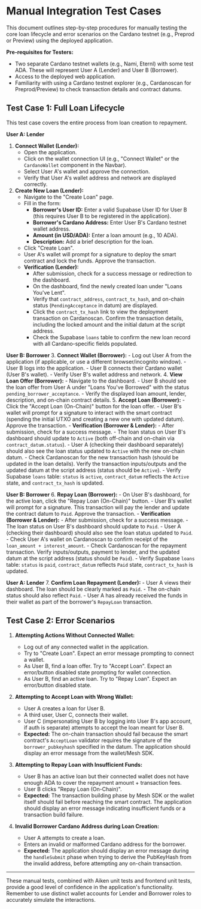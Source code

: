 # Manual Integration Test Cases

This document outlines step-by-step procedures for manually testing the core loan lifecycle and error scenarios on the Cardano testnet (e.g., Preprod or Preview) using the deployed application.

**Pre-requisites for Testers:**
- Two separate Cardano testnet wallets (e.g., Nami, Eternl) with some test ADA. These will represent User A (Lender) and User B (Borrower).
- Access to the deployed web application.
- Familiarity with using a Cardano testnet explorer (e.g., Cardanoscan for Preprod/Preview) to check transaction details and contract datums.

## Test Case 1: Full Loan Lifecycle

This test case covers the entire process from loan creation to repayment.

**User A: Lender**
1.  **Connect Wallet (Lender):**
    -   Open the application.
    -   Click on the wallet connection UI (e.g., "Connect Wallet" or the `CardanoWallet` component in the Navbar).
    -   Select User A's wallet and approve the connection.
    -   Verify that User A's wallet address and network are displayed correctly.
2.  **Create New Loan (Lender):**
    -   Navigate to the "Create Loan" page.
    -   Fill in the form:
        -   **Borrower's User ID:** Enter a valid Supabase User ID for User B (this requires User B to be registered in the application).
        -   **Borrower's Cardano Address:** Enter User B's Cardano testnet wallet address.
        -   **Amount (in USD/ADA):** Enter a loan amount (e.g., 10 ADA).
        -   **Description:** Add a brief description for the loan.
    -   Click "Create Loan".
    -   User A's wallet will prompt for a signature to deploy the smart contract and lock the funds. Approve the transaction.
    -   **Verification (Lender):**
        -   After submission, check for a success message or redirection to the dashboard.
        -   On the dashboard, find the newly created loan under "Loans You've Lent".
        -   Verify that `contract_address`, `contract_tx_hash`, and on-chain status (`PendingAcceptance` in datum) are displayed.
        -   Click the `contract_tx_hash` link to view the deployment transaction on Cardanoscan. Confirm the transaction details, including the locked amount and the initial datum at the script address.
        -   Check the Supabase `loans` table to confirm the new loan record with all Cardano-specific fields populated.

**User B: Borrower**
3.  **Connect Wallet (Borrower):**
    -   Log out User A from the application (if applicable, or use a different browser/incognito window).
    -   User B logs into the application.
    -   User B connects their Cardano wallet (User B's wallet).
    -   Verify User B's wallet address and network.
4.  **View Loan Offer (Borrower):**
    -   Navigate to the dashboard.
    -   User B should see the loan offer from User A under "Loans You've Borrowed" with the status `pending_borrower_acceptance`.
    -   Verify the displayed loan amount, lender, description, and on-chain contract details.
5.  **Accept Loan (Borrower):**
    -   Click the "Accept Loan (On-Chain)" button for the loan offer.
    -   User B's wallet will prompt for a signature to interact with the smart contract (spending the initial UTXO and creating a new one with updated datum). Approve the transaction.
    -   **Verification (Borrower & Lender):**
        -   After submission, check for a success message.
        -   The loan status on User B's dashboard should update to `Active` (both off-chain and on-chain via `contract_datum.status`).
        -   User A (checking their dashboard separately) should also see the loan status updated to `Active` with the new on-chain datum.
        -   Check Cardanoscan for the new transaction hash (should be updated in the loan details). Verify the transaction inputs/outputs and the updated datum at the script address (status should be `Active`).
        -   Verify Supabase `loans` table: `status` is `active`, `contract_datum` reflects the `Active` state, and `contract_tx_hash` is updated.

**User B: Borrower**
6.  **Repay Loan (Borrower):**
    -   On User B's dashboard, for the active loan, click the "Repay Loan (On-Chain)" button.
    -   User B's wallet will prompt for a signature. This transaction will pay the lender and update the contract datum to `Paid`. Approve the transaction.
    -   **Verification (Borrower & Lender):**
        -   After submission, check for a success message.
        -   The loan status on User B's dashboard should update to `Paid`.
        -   User A (checking their dashboard) should also see the loan status updated to `Paid`.
        -   Check User A's wallet on Cardanoscan to confirm receipt of the `loan_amount + interest_amount`.
        -   Check Cardanoscan for the repayment transaction. Verify inputs/outputs, payment to lender, and the updated datum at the script address (status should be `Paid`).
        -   Verify Supabase `loans` table: `status` is `paid`, `contract_datum` reflects `Paid` state, `contract_tx_hash` is updated.

**User A: Lender**
7.  **Confirm Loan Repayment (Lender):**
    -   User A views their dashboard. The loan should be clearly marked as `Paid`.
    -   The on-chain status should also reflect `Paid`.
    -   User A has already received the funds in their wallet as part of the borrower's `RepayLoan` transaction.

## Test Case 2: Error Scenarios

1.  **Attempting Actions Without Connected Wallet:**
    -   Log out of any connected wallet in the application.
    -   Try to "Create Loan". Expect an error message prompting to connect a wallet.
    -   As User B, find a loan offer. Try to "Accept Loan". Expect an error/button disabled state prompting for wallet connection.
    -   As User B, find an active loan. Try to "Repay Loan". Expect an error/button disabled state.

2.  **Attempting to Accept Loan with Wrong Wallet:**
    -   User A creates a loan for User B.
    -   A third user, User C, connects their wallet.
    -   User C (impersonating User B by logging into User B's app account, if auth is separate) attempts to accept the loan meant for User B.
    -   **Expected:** The on-chain transaction should fail because the smart contract's `AcceptLoan` validator requires the signature of the `borrower_pubkeyhash` specified in the datum. The application should display an error message from the wallet/Mesh SDK.

3.  **Attempting to Repay Loan with Insufficient Funds:**
    -   User B has an active loan but their connected wallet does not have enough ADA to cover the repayment amount + transaction fees.
    -   User B clicks "Repay Loan (On-Chain)".
    -   **Expected:** The transaction building phase by Mesh SDK or the wallet itself should fail before reaching the smart contract. The application should display an error message indicating insufficient funds or a transaction build failure.

4.  **Invalid Borrower Cardano Address during Loan Creation:**
    -   User A attempts to create a loan.
    -   Enters an invalid or malformed Cardano address for the borrower.
    -   **Expected:** The application should display an error message during the `handleSubmit` phase when trying to derive the PubKeyHash from the invalid address, before attempting any on-chain transaction.

---

These manual tests, combined with Aiken unit tests and frontend unit tests, provide a good level of confidence in the application's functionality. Remember to use distinct wallet accounts for Lender and Borrower roles to accurately simulate the interactions.
